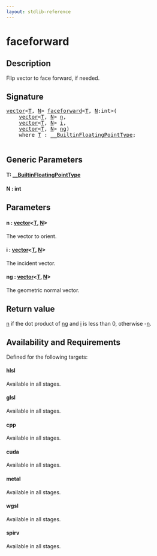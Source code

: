```yaml
---
layout: stdlib-reference
---
```


# faceforward

## Description

Flip vector to face forward, if needed.



## Signature 

<pre>
<a href="../types/vector/index.md" class="code_type">vector</a>&lt;<a href="faceforward.md#typeparam-T" class="code_type">T</a>, <a href="faceforward.md#decl-N" class="code_var">N</a>&gt; <a href="faceforward.md">faceforward</a>&lt;<a href="faceforward.md#typeparam-T" class="code_type">T</a>, <a href="faceforward.md#decl-N" class="code_var">N</a>:<span class="code_keyword">int</span>&gt;(
    <a href="../types/vector/index.md" class="code_type">vector</a>&lt;<a href="faceforward.md#typeparam-T" class="code_type">T</a>, <a href="faceforward.md#decl-N" class="code_var">N</a>&gt; <a href="faceforward.md#decl-n" class="code_param">n</a>,
    <a href="../types/vector/index.md" class="code_type">vector</a>&lt;<a href="faceforward.md#typeparam-T" class="code_type">T</a>, <a href="faceforward.md#decl-N" class="code_var">N</a>&gt; <a href="faceforward.md#decl-i" class="code_param">i</a>,
    <a href="../types/vector/index.md" class="code_type">vector</a>&lt;<a href="faceforward.md#typeparam-T" class="code_type">T</a>, <a href="faceforward.md#decl-N" class="code_var">N</a>&gt; <a href="faceforward.md#decl-ng" class="code_param">ng</a>)
    <span class='code_keyword'>where</span> <a href="faceforward.md#typeparam-T" class="code_type">T</a> : <a href="../interfaces/0_builtinfloatingpointtype-029hm/index.md" class="code_type">__BuiltinFloatingPointType</a>;

</pre>

## Generic Parameters

####  <a id="typeparam-T"></a>T: [\_\_BuiltinFloatingPointType](../interfaces/0_builtinfloatingpointtype-029hm/index.md)
####  <a id="decl-N"></a>N  : int

## Parameters

####  <a id="decl-n"></a>n  : [vector](../types/vector/index.md)\<[T](../types/vector/index.md#typeparam-T), [N](../types/vector/index.md#decl-N)\>
The vector to orient.

####  <a id="decl-i"></a>i  : [vector](../types/vector/index.md)\<[T](../types/vector/index.md#typeparam-T), [N](../types/vector/index.md#decl-N)\>
The incident vector.

####  <a id="decl-ng"></a>ng  : [vector](../types/vector/index.md)\<[T](../types/vector/index.md#typeparam-T), [N](../types/vector/index.md#decl-N)\>
The geometric normal vector.


## Return value
<span class='code'><a href="faceforward.md#decl-n" class="code_param">n</a></span> if the dot product of <span class='code'><a href="faceforward.md#decl-ng" class="code_param">ng</a></span> and <span class='code'><a href="faceforward.md#decl-i" class="code_param">i</a></span> is less than 0, otherwise <span class='code'>-<a href="faceforward.md#decl-n" class="code_param">n</a></span>.


## Availability and Requirements

Defined for the following targets:

#### hlsl
Available in all stages.

#### glsl
Available in all stages.

#### cpp
Available in all stages.

#### cuda
Available in all stages.

#### metal
Available in all stages.

#### wgsl
Available in all stages.

#### spirv
Available in all stages.




<script>
// Fix .md links to .html when on ReadTheDocs
if (window.location.hostname.includes('readthedocs') || 
    window.location.hostname.includes('rtfd.io')) {
  document.addEventListener('DOMContentLoaded', function() {
    const links = document.querySelectorAll('a');
    links.forEach(link => {
      if (link.getAttribute('href') && link.getAttribute('href').endsWith('.md')) {
        link.href = link.href.replace(/\.md($|#|\?)/, '.html$1');
      }
    });
  });
}
</script>
